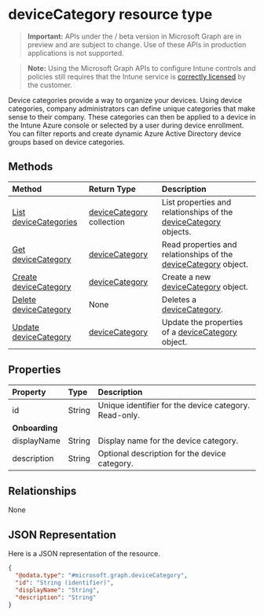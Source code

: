 ﻿# deviceCategory resource type

> **Important:** APIs under the / beta version in Microsoft Graph are in preview and are subject to change. Use of these APIs in production applications is not supported.

> **Note:** Using the Microsoft Graph APIs to configure Intune controls and policies still requires that the Intune service is [correctly licensed](https://go.microsoft.com/fwlink/?linkid=839381) by the customer.

Device categories provide a way to organize your devices. Using device categories, company administrators can define unique categories that make sense to their company. These categories can then be applied to a device in the Intune Azure console or selected by a user during device enrollment. You can filter reports and create dynamic Azure Active Directory device groups based on device categories.

## Methods
|Method|Return Type|Description|
|:---|:---|:---|
|[List deviceCategories](../api/intune_shared_devicecategory_list.md)|[deviceCategory](../resources/intune_shared_devicecategory.md) collection|List properties and relationships of the [deviceCategory](../resources/intune_shared_devicecategory.md) objects.|
|[Get deviceCategory](../api/intune_shared_devicecategory_get.md)|[deviceCategory](../resources/intune_shared_devicecategory.md)|Read properties and relationships of the [deviceCategory](../resources/intune_shared_devicecategory.md) object.|
|[Create deviceCategory](../api/intune_shared_devicecategory_create.md)|[deviceCategory](../resources/intune_shared_devicecategory.md)|Create a new [deviceCategory](../resources/intune_shared_devicecategory.md) object.|
|[Delete deviceCategory](../api/intune_shared_devicecategory_delete.md)|None|Deletes a [deviceCategory](../resources/intune_shared_devicecategory.md).|
|[Update deviceCategory](../api/intune_shared_devicecategory_update.md)|[deviceCategory](../resources/intune_shared_devicecategory.md)|Update the properties of a [deviceCategory](../resources/intune_shared_devicecategory.md) object.|

## Properties
|Property|Type|Description|
|:---|:---|:---|
|id|String|Unique identifier for the device category. Read-only.|
|**Onboarding**|
|displayName|String|Display name for the device category.|
|description|String|Optional description for the device category.|

## Relationships
None

## JSON Representation
Here is a JSON representation of the resource.
<!-- {
  "blockType": "resource",
  "keyProperty": "id",
  "@odata.type": "microsoft.graph.deviceCategory"
}
-->
``` json
{
  "@odata.type": "#microsoft.graph.deviceCategory",
  "id": "String (identifier)",
  "displayName": "String",
  "description": "String"
}
```



